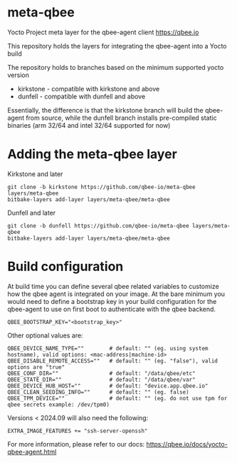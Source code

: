 # meta-qbee
Yocto Project meta layer for the qbee-agent client https://qbee.io

This repository holds the layers for integrating the qbee-agent into a Yocto build

The repository holds to branches based on the minimum supported yocto version
* kirkstone - compatible with kirkstone and above
* dunfell - compatible with dunfell and above

Essentially, the difference is that the kirkstone branch will build the qbee-agent from source, while
the dunfell branch installs pre-compiled static binaries (arm 32/64 and intel 32/64 supported for now)

# Adding the meta-qbee layer

Kirkstone and later
```
git clone -b kirkstone https://github.com/qbee-io/meta-qbee layers/meta-qbee
bitbake-layers add-layer layers/meta-qbee/meta-qbee
```

Dunfell and later
```
git clone -b dunfell https://github.com/qbee-io/meta-qbee layers/meta-qbee
bitbake-layers add-layer layers/meta-qbee/meta-qbee
```

# Build configuration

At build time you can define several qbee related variables to customize how the qbee agent is integrated on your image.
At the bare minimum you would need to define a bootstrap key in your build configuration for the qbee-agent to use
on first boot to authenticate with the qbee backend. 

```
QBEE_BOOTSTRAP_KEY="<bootstrap_key>"
```

Other optional values are:
```
QBEE_DEVICE_NAME_TYPE=""        # default: "" (eg. using system hostname), valid options: <mac-address|machine-id>
QBEE_DISABLE_REMOTE_ACCESS=""   # default: "" (eg. "false"), valid options are "true"
QBEE_CONF_DIR=""                # default: "/data/qbee/etc"
QBEE_STATE_DIR=""               # default: "/data/qbee/var"
QBEE_DEVICE_HUB_HOST=""         # default: "device.app.qbee.io"
QBEE_CLEAN_SEEDING_INFO=""      # default: "" (eg. false)
QBEE_TPM_DEVICE=""              # default: "" (eg. do not use tpm for qbee secrets example: /dev/tpm0)
```

Versions < 2024.09 will also need the following:

```
EXTRA_IMAGE_FEATURES += "ssh-server-openssh"
```
For more information, please refer to our docs: https://qbee.io/docs/yocto-qbee-agent.html
